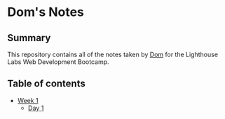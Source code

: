 # Dom's Notes
## Summary 
This repository contains all of the notes taken by [Dom](https://github.com/Dpug92) for the Lighthouse Labs Web Development Bootcamp.
## Table of contents
* [Week 1](/Week_1)
  * [Day 1](/Week_1/Day_1)